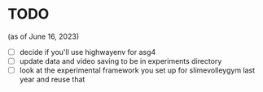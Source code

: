 # TODO
(as of June 16, 2023)
- [ ] decide if you'll use highwayenv for asg4
- [ ] update data and video saving to be in experiments directory
- [ ] look at the experimental framework you set up for slimevolleygym last year and reuse that
